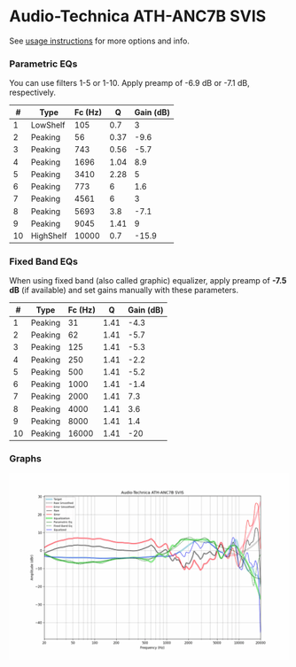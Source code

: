 # Audio-Technica ATH-ANC7B SVIS
See [usage instructions](https://github.com/jaakkopasanen/AutoEq#usage) for more options and info.

### Parametric EQs
You can use filters 1-5 or 1-10. Apply preamp of -6.9 dB or -7.1 dB, respectively.

|   # | Type      |   Fc (Hz) |    Q |   Gain (dB) |
|-----|-----------|-----------|------|-------------|
|   1 | LowShelf  |       105 | 0.7  |         3   |
|   2 | Peaking   |        56 | 0.37 |        -9.6 |
|   3 | Peaking   |       743 | 0.56 |        -5.7 |
|   4 | Peaking   |      1696 | 1.04 |         8.9 |
|   5 | Peaking   |      3410 | 2.28 |         5   |
|   6 | Peaking   |       773 | 6    |         1.6 |
|   7 | Peaking   |      4561 | 6    |         3   |
|   8 | Peaking   |      5693 | 3.8  |        -7.1 |
|   9 | Peaking   |      9045 | 1.41 |         9   |
|  10 | HighShelf |     10000 | 0.7  |       -15.9 |

### Fixed Band EQs
When using fixed band (also called graphic) equalizer, apply preamp of **-7.5 dB** (if available) and set gains manually with these parameters.

|   # | Type    |   Fc (Hz) |    Q |   Gain (dB) |
|-----|---------|-----------|------|-------------|
|   1 | Peaking |        31 | 1.41 |        -4.3 |
|   2 | Peaking |        62 | 1.41 |        -5.7 |
|   3 | Peaking |       125 | 1.41 |        -5.3 |
|   4 | Peaking |       250 | 1.41 |        -2.2 |
|   5 | Peaking |       500 | 1.41 |        -5.2 |
|   6 | Peaking |      1000 | 1.41 |        -1.4 |
|   7 | Peaking |      2000 | 1.41 |         7.3 |
|   8 | Peaking |      4000 | 1.41 |         3.6 |
|   9 | Peaking |      8000 | 1.41 |         1.4 |
|  10 | Peaking |     16000 | 1.41 |       -20   |

### Graphs
![](./Audio-Technica%20ATH-ANC7B%20SVIS.png)
